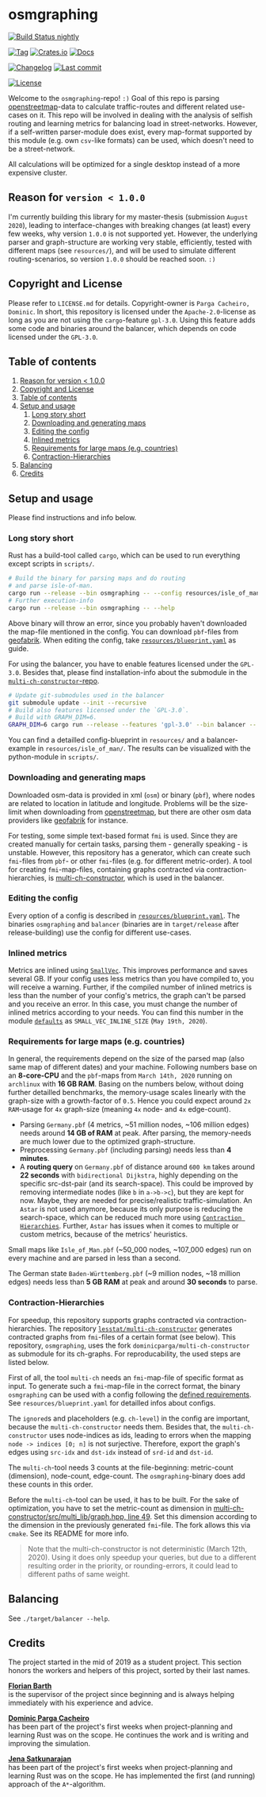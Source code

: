 # osmgraphing

[![Build Status nightly][github/self/actions/badge]][github/self/actions]

[![Tag][github/self/tags/badge]][github/self/tags]
[![Crates.io][crates.io/self/badge]][crates.io/self]
[![Docs][docs.rs/self/badge]][docs.rs/self]

[![Changelog][github/self/blob/changelog/badge]][github/self/blob/changelog]
[![Last commit][github/self/last-commit/badge]][github/self/last-commit]

[![License][github/self/license/badge]][github/self/license]

Welcome to the `osmgraphing`-repo! `:)`
Goal of this repo is parsing [openstreetmap][osm]-data to calculate traffic-routes and different related use-cases on it.
This repo will be involved in dealing with the analysis of selfish routing and learning metrics for balancing load in street-networks.
However, if a self-written parser-module does exist, every map-format supported by this module (e.g. own `csv`-like formats) can be used, which doesn't need to be a street-network.

All calculations will be optimized for a single desktop instead of a more expensive cluster.


## Reason for `version < 1.0.0` <a name="version"></a>

I'm currently building this library for my master-thesis (submission `August 2020`), leading to interface-changes with breaking changes (at least) every few weeks, why version `1.0.0` is not supported yet.
However, the underlying parser and graph-structure are working very stable, efficiently, tested with different maps (see `resources/`), and will be used to simulate different routing-scenarios, so version `1.0.0` should be reached soon. `:)`


## Copyright and License <a name="copyright_and_license"></a>

Please refer to `LICENSE.md` for details.
Copyright-owner is `Parga Cacheiro, Dominic`.
In short, this repository is licensed under the `Apache-2.0`-license as long as you are not using the `cargo`-feature `gpl-3.0`.
Using this feature adds some code and binaries around the balancer, which depends on code licensed under the `GPL-3.0`.


## Table of contents <a name="toc"></a>

1. [Reason for version < 1.0.0][self/version]
1. [Copyright and License][self/copyright_and_license]
1. [Table of contents][self/toc]
1. [Setup and usage][self/setup-and-usage]
    1. [Long story short][self/long-story-short]
    1. [Downloading and generating maps][self/downloading-and-generating]
    1. [Editing the config][self/editing-the-config]
    1. [Inlined metrics][self/inlined-metrics]
    1. [Requirements for large maps (e.g. countries)][self/large-maps]
    1. [Contraction-Hierarchies][self/contraction-hierarchies]
1. [Balancing][self/balancing]
1. [Credits][self/credits]


## Setup and usage <a name="setup-and-usage"></a>

Please find instructions and info below.


### Long story short <a name="long-story-short"></a>

Rust has a build-tool called `cargo`, which can be used to run everything except scripts in `scripts/`.

```zsh
# Build the binary for parsing maps and do routing
# and parse isle-of-man.
cargo run --release --bin osmgraphing -- --config resources/isle_of_man_2020-03-14/osm.pbf.yaml
# Further execution-info
cargo run --release --bin osmgraphing -- --help
```

Above binary will throw an error, since you probably haven't downloaded the map-file mentioned in the config.
You can download `pbf`-files from [geofabrik][geofabrik].
When editing the config, take [`resources/blueprint.yaml`][github/self/blob/blueprint.yaml] as guide.

For using the balancer, you have to enable features licensed under the `GPL-3.0`.
Besides that, please find installation-info about the submodule in the [`multi-ch-constructor`-repo][github/lesstat/multi-ch-constructor].

```zsh
# Update git-submodules used in the balancer
git submodule update --init --recursive
# Build also features licensed under the `GPL-3.0`.
# Build with GRAPH_DIM=6.
GRAPH_DIM=6 cargo run --release --features 'gpl-3.0' --bin balancer -- --config resources/isle_of_man_2020-03-14/balancing/config.yaml
```

You can find a detailled config-blueprint in `resources/` and a balancer-example in `resources/isle_of_man/`.
The results can be visualized with the python-module in `scripts/`.

### Downloading and generating maps <a name="downloading-and-generating"></a>

Downloaded osm-data is provided in xml (`osm`) or binary (`pbf`), where nodes are related to location in latitude and longitude.
Problems will be the size-limit when downloading from [openstreetmap][osm], but there are other osm data providers like [geofabrik][geofabrik] for instance.

For testing, some simple text-based format `fmi` is used.
Since they are created manually for certain tasks, parsing them - generally speaking - is unstable.
However, this repository has a generator, which can create such `fmi`-files from `pbf`- or other `fmi`-files (e.g. for different metric-order).
A tool for creating `fmi`-map-files, containing graphs contracted via contraction-hierarchies, is [multi-ch-constructor][github/lesstat/multi-ch-constructor], which is used in the balancer.


### Editing the config <a name="editing-the-config"></a>

Every option of a config is described in [`resources/blueprint.yaml`][github/self/blob/blueprint.yaml].
The binaries `osmgraphing` and `balancer` (binaries are in `target/release` after release-building) use the config for different use-cases.

### Inlined metrics <a name="inlined-metrics"></a>

Metrics are inlined using [`SmallVec`][github/servo/rust-smallvec].
This improves performance and saves several GB.
If your config uses less metrics than you have compiled to, you will receive a warning.
Further, if the compiled number of inlined metrics is less than the number of your config's metrics, the graph can't be parsed and you receive an error.
In this case, you must change the number of inlined metrics according to your needs.
You can find this number in the module [`defaults`][github/self/blob/defaults.rs] as `SMALL_VEC_INLINE_SIZE` (`May 19th, 2020`).


### Requirements for large maps (e.g. countries) <a name="large-maps"></a>

In general, the requirements depend on the size of the parsed map (also same map of different dates) and your machine.
Following numbers base on an __8-core-CPU__ and the `pbf`-maps from `March 14th, 2020` running on `archlinux` with __16 GB RAM__.
Basing on the numbers below, without doing further detailled benchmarks, the memory-usage scales linearly with the graph-size with a growth-factor of `0.5`.
Hence you could expect around `2x` `RAM`-usage for `4x` graph-size (meaning `4x` node- and `4x` edge-count).

- Parsing `Germany.pbf` (4 metrics, ~51 million nodes, ~106 million edges) needs around __14 GB of RAM__ at peak.
  After parsing, the memory-needs are much lower due to the optimized graph-structure.
- Preprocessing `Germany.pbf` (including parsing) needs less than __4 minutes__.
- A __routing query__ on `Germany.pbf` of distance around `600 km` takes around __22 seconds__ with `bidirectional Dijkstra`, highly depending on the specific src-dst-pair (and its search-space).
  This could be improved by removing intermediate nodes (like `b` in `a->b->c`), but they are kept for now.
  Maybe, they are needed for precise/realistic traffic-simulation.
  An `Astar` is not used anymore, because its only purpose is reducing the search-space, which can be reduced much more using [`Contraction Hierarchies`][self/contraction-hierarchies].
  Further, `Astar` has issues when it comes to multiple or custom metrics, because of the metrics' heuristics.

Small maps like `Isle_of_Man.pbf` (~50_000 nodes, ~107_000 edges) run on every machine and are parsed in less than a second.

The German state `Baden-Württemberg.pbf` (~9 million nodes, ~18 million edges) needs less than __5 GB RAM__ at peak and around __30 seconds__ to parse.


### Contraction-Hierarchies <a name="contraction-hierarchies"></a>

For speedup, this repository supports graphs contracted via contraction-hierarchies.
The repository [`lesstat/multi-ch-constructor`][github/lesstat/multi-ch-constructor] generates contracted graphs from `fmi`-files of a certain format (see below).
This repository, `osmgraphing`, uses the fork `dominicparga/multi-ch-constructor` as submodule for its ch-graphs.
For reproducability, the used steps are listed below.

First of all, the tool `multi-ch` needs an `fmi`-map-file of specific format as input.
To generate such a `fmi`-map-file in the correct format, the binary `osmgraphing` can be used with a config following the [defined requirements][github/lesstat/cyclops/blob/README].
See `resources/blueprint.yaml` for detailled infos about configs.

The `ignored`s and placeholders (e.g. `ch-level`) in the config are important, because the `multi-ch-constructor` needs them.
Besides that, the `multi-ch-constructor` uses node-indices as ids, leading to errors when the mapping `node -> indices [0; n]` is not surjective.
Therefore, export the graph's edges using `src-idx` and `dst-idx` instead of `srd-id` and `dst-id`.

The `multi-ch`-tool needs 3 counts at the file-beginning: metric-count (dimension), node-count, edge-count.
The `osmgraphing`-binary does add these counts in this order.

Before the `multi-ch`-tool can be used, it has to be built.
For the sake of optimization, you have to set the metric-count as dimension in [multi-ch-constructor/src/multi_lib/graph.hpp, line 49][github/lesstat/multi-ch-constructor/change-dim].
Set this dimension according to the dimension in the previously generated `fmi`-file.
The fork allows this via `cmake`.
See its README for more info.

> Note that the multi-ch-constructor is not deterministic (March 12th, 2020).
> Using it does only speedup your queries, but due to a different resulting order in the priority, or rounding-errors, it could lead to different paths of same weight.


## Balancing <a name="balancing"></a>

See `./target/balancer --help`.


## Credits <a name="credits"></a>

The project started in the mid of 2019 as a student project.
This section honors the workers and helpers of this project, sorted by their last names.

__[Florian Barth][github/lesstat]__  
is the supervisor of the project since beginning and is always helping immediately with his experience and advice.

__[Dominic Parga Cacheiro][github/dominicparga]__  
has been part of the project's first weeks when project-planning and learning Rust was on the scope.
He continues the work and is writing and improving the simulation.

__[Jena Satkunarajan][github/jenasat]__  
has been part of the project's first weeks when project-planning and learning Rust was on the scope.
He has implemented the first (and running) approach of the `A*`-algorithm.


[crates.io/self]: https://crates.io/crates/osmgraphing
[crates.io/self/badge]: https://img.shields.io/crates/v/osmgraphing?style=for-the-badge
[docs.rs/self]: https://docs.rs/osmgraphing/0/
[docs.rs/self/badge]: https://img.shields.io/crates/v/osmgraphing?color=informational&label=docs&style=for-the-badge
[geofabrik]: https://geofabrik.de
[github/dominicparga]: https://github.com/dominicparga
[github/jenasat]: https://github.com/JenaSat
[github/lesstat]: https://github.com/lesstat
[github/lesstat/cyclops/blob/README]: https://github.com/Lesstat/cyclops/blob/master/README.md#graph-data
[github/lesstat/multi-ch-constructor]: https://github.com/Lesstat/multi-ch-constructor
[github/lesstat/multi-ch-constructor/change-dim]: https://github.com/Lesstat/multi-ch-constructor/blob/bec548c1a1ebeae7ac19d3250d5473199336d6fe/src/multi_lib/graph.hpp#L49
[github/self/actions]: https://github.com/dominicparga/osmgraphing/actions
[github/self/actions/badge]: https://img.shields.io/github/workflow/status/dominicparga/osmgraphing/Rust?label=nightly-build&style=for-the-badge
[github/self/blob/blueprint.yaml]: https://github.com/dominicparga/osmgraphing/blob/nightly/resources/blueprint.yaml
[github/self/blob/changelog]: https://github.com/dominicparga/osmgraphing/blob/nightly/CHANGELOG.md
[github/self/blob/changelog/badge]: https://img.shields.io/badge/CHANGELOG-nightly-blueviolet?style=for-the-badge
[github/self/blob/defaults.rs]: https://github.com/dominicparga/osmgraphing/blob/nightly/src/defaults.rs
[github/self/last-commit]: https://github.com/dominicparga/osmgraphing/commits
[github/self/last-commit/badge]: https://img.shields.io/github/last-commit/dominicparga/osmgraphing?style=for-the-badge
[github/self/license]: https://github.com/dominicparga/osmgraphing/blob/nightly/LICENSE.md
[github/self/license/badge]: https://img.shields.io/badge/LICENSE-Apache--2.0%20OR%20GPL--3.0-green?style=for-the-badge
[github/self/tags]: https://github.com/dominicparga/osmgraphing/tags
[github/self/tags/badge]: https://img.shields.io/github/v/tag/dominicparga/osmgraphing?sort=semver&style=for-the-badge
[github/self/tree/examples]: https://github.com/dominicparga/osmgraphing/tree/nightly/examples
[github/self/wiki/usage]: https://github.com/dominicparga/osmgraphing/wiki/Usage
[github/servo/rust-smallvec]: https://github.com/servo/rust-smallvec
[osm]: https://openstreetmap.org
[self/balancing]: #balancing
[self/contraction-hierarchies]: #contraction-hierarchies
[self/copyright_and_license]: #copyright_and_license
[self/credits]: #credits
[self/downloading-and-generating]: #downloading-and-generating
[self/editing-the-config]: #editing-the-config
[self/inlined-metrics]: #inlined-metrics
[self/large-maps]: #large-maps
[self/long-story-short]: #long-story-short
[self/setup-and-usage]: #setup-and-usage
[self/toc]: #toc
[self/version]: #version
